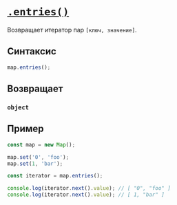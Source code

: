 # [`.entries()`](../index.md)

Возвращает итератор пар `[ключ, значение]`.

## Синтаксис

```js
map.entries();
```

## Возвращает

### `object`

## Пример

```js
const map = new Map();

map.set('0', 'foo');
map.set(1, 'bar');

const iterator = map.entries();

console.log(iterator.next().value); // [ "0", "foo" ]
console.log(iterator.next().value); // [ 1, "bar" ]
```
